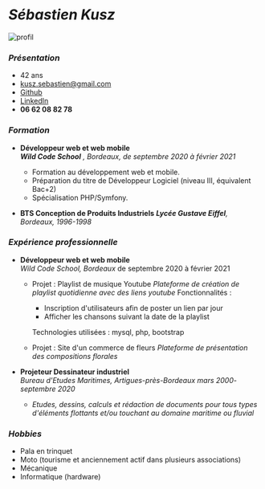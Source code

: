 # **_Sébastien Kusz_**
![profil](https://storage.googleapis.com/quest_editor_uploads/8y1wMRCXJcpXdgC5U1cZbefbAo8jUFm3.jpg)

### _Présentation_

* 42 ans
* <kusz.sebastien@gmail.com>
* [Github](https://github.com/Sebastienkusz)
* [LinkedIn](https://www.linkedin.com/in/s%C3%A9bastien-kusz/)
* **06 62 08 82 78**

### _Formation_
* **Développeur web et web mobile**  
_**Wild Code School** , Bordeaux, de septembre 2020 à février 2021_  
  * Formation au développement web et mobile.
  * Préparation du titre de Développeur Logiciel (niveau III, équivalent Bac+2)
  * Spécialisation PHP/Symfony.
 
* **BTS Conception de Produits Industriels**
_**Lycée Gustave Eiffel**, Bordeaux, 1996-1998_

### _Expérience professionnelle_
* **Développeur web et web mobile**  
_Wild Code School, Bordeaux_
de septembre 2020 à février 2021
  * Projet : Playlist de musique Youtube
_Plateforme de création de playlist quotidienne avec des liens youtube_
Fonctionnalités :  
    * Inscription d'utilisateurs afin de poster un lien par jour
    * Afficher les chansons suivant la date de la playlist
  
    Technologies utilisées : mysql, php, bootstrap
  * Projet : Site d'un commerce de fleurs
_Plateforme de présentation des compositions florales_

* **Projeteur Dessinateur industriel**  
_Bureau d'Etudes Maritimes, Artigues-près-Bordeaux_
_mars 2000- septembre 2020_
  * _Etudes, dessins, calculs et rédaction de documents pour tous types d'éléments
flottants et/ou touchant au domaine maritime ou fluvial_

### _Hobbies_
* Pala en trinquet
* Moto (tourisme et anciennement actif dans plusieurs associations)
* Mécanique
* Informatique (hardware)
